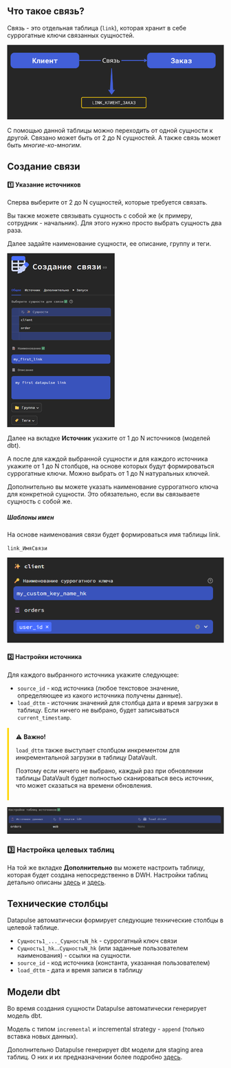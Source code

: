 ## Что такое связь?

Связь - это отдельная таблица (`link`), которая хранит в себе суррогатные ключи связанных сущностей.

![Схема](images/link_scheme.png)

С помощью данной таблицы можно переходить от одной сущности к другой. Связано может быть от 2 до N сущностей. А также связь может быть _многие-ко-многим_.

## Создание связи

#### 1️⃣ Указание источников

Сперва выберите от 2 до N сущностей, которые требуется связать.

Вы также можете связывать сущность с собой же (к примеру, сотрудник - начальник). Для этого нужно просто выбрать сущность два раза.

Далее задайте наименование сущности, ее описание, группу и теги.

![Общие параметры](images/link_general.png)

Далее на вкладке **Источник** укажите от 1 до N источников (моделей dbt).

А после для каждой выбранной сущности и для каждого источника укажите от 1 до N столбцов, на основе которых будут формироваться суррогатные ключи.
Можно выбрать от 1 до N натуральных ключей.

Дополнительно вы можете указать наименование суррогатного ключа для конкретной сущности.
Это обязательно, если вы связываете сущность с собой же.

##### Шаблоны имен
На основе наименования связи будет формироваться имя таблицы link.

`link_ИмяСвязи`

![Указание ключей](images/link_key.png)

#### 2️⃣ Настройки источника

Для каждого выбранного источника укажите следующее:
- `source_id` - код источника (любое текстовое значение, определяющее из какого источника получены данные).
- `load_dttm` - источник значений для столбца дата и время загрузки в таблицу. Если ничего не выбрано, будет записываться `current_timestamp`. 

<div style="
    border-left: 4px solid #ffd700;
    padding: 12px 16px;
    margin: 16px 0;
    border-radius: 0 4px 4px 0;
">
⚠️ <b>Важно!</b> 
<p><code>load_dttm</code> также выступает столбцом инкрементом для инкрементальной загрузки в таблицу DataVault.</p>
<p>Поэтому если ничего не выбрано, каждый раз при обновлении таблицы DataVault будет полностью сканироваться весь источник, что может сказаться на времени обновления.</p>
</div>

![Настройки источников](images/link_source_params.png)

### 3️⃣ Настройка целевых таблиц
На той же вкладке **Дополнительно** вы можете настроить таблицу, которая будет создана непосредственно в DWH.
Настройки таблиц детально описаны [здесь](../dbtmodel/extra_features.md#anchor_partition) и [здесь](../dbtmodel/dbtmodel.md#anchor_params).


## Технические столбцы
Datapulse автоматически формирует следующие технические столбцы в целевой таблице.

- `Сущность1_..._СущностьN_hk` - суррогатный ключ связи
- `Сущность1_hk`...`СущностьN_hk` (или заданные пользователем наименования) - ссылки на сущности.
- `source_id` - код источника (константа, указанная пользователем)
- `load_dttm` - дата и время записи в таблицу

## Модели dbt
Во время создания сущности Datapulse автоматически генерирует модель dbt.

Модель с типом `incremental` и incremental strategy - `append` (только вставка новых данных).

Дополнительно Datapulse генерирует dbt модели для staging area таблиц. О них и их предназначении более подробно [здесь](architecture.md).


